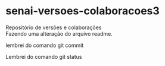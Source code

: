 # senai-versoes-colaboracoes3
Repositório de versões e colaborações
<br>
Fazendo uma alteração do arquivo readme.
<br>

lembrei do comando git commit

Lembrei do comando git status

